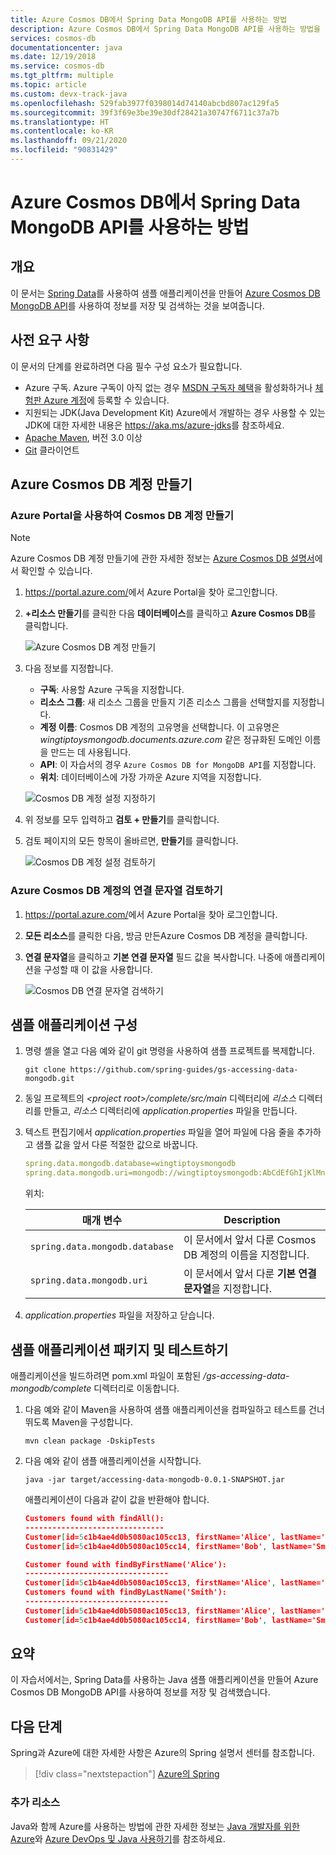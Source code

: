 ```yaml
---
title: Azure Cosmos DB에서 Spring Data MongoDB API를 사용하는 방법
description: Azure Cosmos DB에서 Spring Data MongoDB API를 사용하는 방법을 알아보세요.
services: cosmos-db
documentationcenter: java
ms.date: 12/19/2018
ms.service: cosmos-db
ms.tgt_pltfrm: multiple
ms.topic: article
ms.custom: devx-track-java
ms.openlocfilehash: 529fab3977f0398014d74140abcbd807ac129fa5
ms.sourcegitcommit: 39f3f69e3be39e30df28421a30747f6711c37a7b
ms.translationtype: HT
ms.contentlocale: ko-KR
ms.lasthandoff: 09/21/2020
ms.locfileid: "90831429"
---
```

# <a name="how-to-use-spring-data-mongodb-api-with-azure-cosmos-db"></a>Azure Cosmos DB에서 Spring Data MongoDB API를 사용하는 방법

## <a name="overview"></a>개요

이 문서는 [Spring Data]를 사용하여 샘플 애플리케이션을 만들어 [Azure Cosmos DB MongoDB API](/azure/cosmos-db/mongodb-introduction)를 사용하여 정보를 저장 및 검색하는 것을 보여줍니다.

## <a name="prerequisites"></a>사전 요구 사항

이 문서의 단계를 완료하려면 다음 필수 구성 요소가 필요합니다.

* Azure 구독. Azure 구독이 아직 없는 경우 [MSDN 구독자 혜택]을 활성화하거나 [체험판 Azure 계정]에 등록할 수 있습니다.
* 지원되는 JDK(Java Development Kit) Azure에서 개발하는 경우 사용할 수 있는 JDK에 대한 자세한 내용은 <https://aka.ms/azure-jdks>를 참조하세요.
* [Apache Maven](http://maven.apache.org/), 버전 3.0 이상
* [Git](https://git-scm.com/downloads) 클라이언트

## <a name="create-an-azure-cosmos-db-account"></a>Azure Cosmos DB 계정 만들기

### <a name="create-a-cosmos-db-account-using-the-azure-portal"></a>Azure Portal을 사용하여 Cosmos DB 계정 만들기

> [!NOTE]
> 
> Azure Cosmos DB 계정 만들기에 관한 자세한 정보는 [Azure Cosmos DB 설명서](/azure/cosmos-db/)에서 확인할 수 있습니다.

1. <https://portal.azure.com/>에서 Azure Portal을 찾아 로그인합니다.

1. **+리소스 만들기**를 클릭한 다음 **데이터베이스**를 클릭하고 **Azure Cosmos DB**를 클릭합니다.

   ![Azure Cosmos DB 계정 만들기][COSMOSDB01]

1. 다음 정보를 지정합니다.

   - **구독**: 사용할 Azure 구독을 지정합니다.
   - **리소스 그룹**: 새 리소스 그룹을 만들지 기존 리소스 그룹을 선택할지를 지정합니다.
   - **계정 이름**: Cosmos DB 계정의 고유명을 선택합니다. 이 고유명은 *wingtiptoysmongodb.documents.azure.com* 같은 정규화된 도메인 이름을 만드는 데 사용됩니다.
   - **API**: 이 자습서의 경우 `Azure Cosmos DB for MongoDB API`를 지정합니다.
   - **위치**: 데이터베이스에 가장 가까운 Azure 지역을 지정합니다.

   ![Cosmos DB 계정 설정 지정하기][COSMOSDB02]
   
1. 위 정보를 모두 입력하고 **검토 + 만들기**를 클릭합니다.

1. 검토 페이지의 모든 항목이 올바르면, **만들기**를 클릭합니다.

   ![Cosmos DB 계정 설정 검토하기][COSMOSDB03]

### <a name="retrieve-the-connection-string-for-your-azure-cosmos-db-account"></a>Azure Cosmos DB 계정의 연결 문자열 검토하기

1. <https://portal.azure.com/>에서 Azure Portal을 찾아 로그인합니다.

1. **모든 리소스**를 클릭한 다음, 방금 만든Azure Cosmos DB 계정을 클릭합니다.

1. **연결 문자열**을 클릭하고 **기본 연결 문자열** 필드 값을 복사합니다. 나중에 애플리케이션을 구성할 때 이 값을 사용합니다.

   ![Cosmos DB 연결 문자열 검색하기][COSMOSDB06]

## <a name="configure-the-sample-application"></a>샘플 애플리케이션 구성

1. 명령 셸을 열고 다음 예와 같이 git 명령을 사용하여 샘플 프로젝트를 복제합니다.

   ```shell
   git clone https://github.com/spring-guides/gs-accessing-data-mongodb.git
   ```

1. 동일 프로젝트의 *&lt;project root&gt;/complete/src/main* 디렉터리에 *리소스* 디렉터리를 만들고, *리소스* 디렉터리에 *application.properties* 파일을 만듭니다.

1. 텍스트 편집기에서 *application.properties* 파일을 열어 파일에 다음 줄을 추가하고 샘플 값을 앞서 다룬 적절한 값으로 바꿉니다.

   ```yaml
   spring.data.mongodb.database=wingtiptoysmongodb
   spring.data.mongodb.uri=mongodb://wingtiptoysmongodb:AbCdEfGhIjKlMnOpQrStUvWxYz==@wingtiptoysmongodb.documents.azure.com:10255/?ssl=true&replicaSet=globaldb
   ```
   위치:

   | 매개 변수 | Description |
   |---|---|
   | `spring.data.mongodb.database` | 이 문서에서 앞서 다룬 Cosmos DB 계정의 이름을 지정합니다. |
   | `spring.data.mongodb.uri` | 이 문서에서 앞서 다룬 **기본 연결 문자열**을 지정합니다. |

1. *application.properties* 파일을 저장하고 닫습니다.

## <a name="package-and-test-the-sample-application"></a>샘플 애플리케이션 패키지 및 테스트하기

애플리케이션을 빌드하려면 pom.xml 파일이 포함된 */gs-accessing-data-mongodb/complete* 디렉터리로 이동합니다.

1. 다음 예와 같이 Maven을 사용하여 샘플 애플리케이션을 컴파일하고 테스트를 건너뛰도록 Maven을 구성합니다.

   ```shell
   mvn clean package -DskipTests
   ```

1. 다음 예와 같이 샘플 애플리케이션을 시작합니다.

   ```shell
   java -jar target/accessing-data-mongodb-0.0.1-SNAPSHOT.jar
   ```
    
   애플리케이션이 다음과 같이 값을 반환해야 합니다.

   ```json
   Customers found with findAll():
   -------------------------------
   Customer[id=5c1b4ae4d0b5080ac105cc13, firstName='Alice', lastName='Smith']
   Customer[id=5c1b4ae4d0b5080ac105cc14, firstName='Bob', lastName='Smith']
   
   Customer found with findByFirstName('Alice'):
   --------------------------------
   Customer[id=5c1b4ae4d0b5080ac105cc13, firstName='Alice', lastName='Smith']
   Customers found with findByLastName('Smith'):
   --------------------------------
   Customer[id=5c1b4ae4d0b5080ac105cc13, firstName='Alice', lastName='Smith']
   Customer[id=5c1b4ae4d0b5080ac105cc14, firstName='Bob', lastName='Smith']
   ```

## <a name="summary"></a>요약

이 자습서에서는, Spring Data를 사용하는 Java 샘플 애플리케이션을 만들어 Azure Cosmos DB MongoDB API를 사용하여 정보를 저장 및 검색했습니다.

## <a name="next-steps"></a>다음 단계

Spring과 Azure에 대한 자세한 사항은 Azure의 Spring 설명서 센터를 참조합니다.

> [!div class="nextstepaction"]
> [Azure의 Spring](./index.yml)

### <a name="additional-resources"></a>추가 리소스

Java와 함께 Azure를 사용하는 방법에 관한 자세한 정보는 [Java 개발자를 위한 Azure]와 [Azure DevOps 및 Java 사용하기]를 참조하세요.

<!-- URL List -->

[Java 개발자를 위한 Azure]: ../index.yml
[체험판 Azure 계정]: https://azure.microsoft.com/pricing/free-trial/
[Azure DevOps 및 Java 사용하기]: /azure/devops/
[MSDN 구독자 혜택]: https://azure.microsoft.com/pricing/member-offers/msdn-benefits-details/
[Spring Boot]: http://projects.spring.io/spring-boot/
[Spring Data]: https://spring.io/projects/spring-data
[Spring Initializr]: https://start.spring.io/
[Spring Framework]: https://spring.io/

<!-- IMG List -->

[COSMOSDB01]: media/configure-spring-data-mongodb-with-cosmos-db/create-cosmos-db-01.png
[COSMOSDB02]: media/configure-spring-data-mongodb-with-cosmos-db/create-cosmos-db-02.png
[COSMOSDB03]: media/configure-spring-data-mongodb-with-cosmos-db/create-cosmos-db-03.png
[COSMOSDB04]: media/configure-spring-data-mongodb-with-cosmos-db/create-cosmos-db-04.png
[COSMOSDB06]: media/configure-spring-data-mongodb-with-cosmos-db/create-cosmos-db-06.png